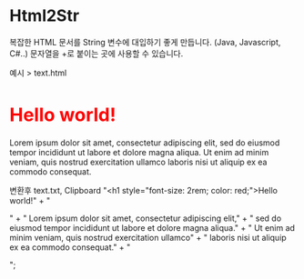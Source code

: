 # Html2Str
복잡한 HTML 문서를 String 변수에 대입하기 좋게 만듭니다. (Java, Javascript, C#..)
문자열을 +로 붙이는 곳에 사용할 수 있습니다.

예시 > 
text.html
<h1 style="font-size: 2rem; color: red;">Hello world!</h1>
<p>
  Lorem ipsum dolor sit amet, consectetur adipiscing elit,
  sed do eiusmod tempor incididunt ut labore et dolore magna aliqua.
  Ut enim ad minim veniam, quis nostrud exercitation ullamco
  laboris nisi ut aliquip ex ea commodo consequat.
</p>

변환후
text.txt, Clipboard
"<h1 style=\"font-size: 2rem; color: red;\">Hello world!</h1>" +
"<p>" +
"  Lorem ipsum dolor sit amet, consectetur adipiscing elit," +
"  sed do eiusmod tempor incididunt ut labore et dolore magna aliqua." +
"  Ut enim ad minim veniam, quis nostrud exercitation ullamco" +
"  laboris nisi ut aliquip ex ea commodo consequat." +
"</p>";
